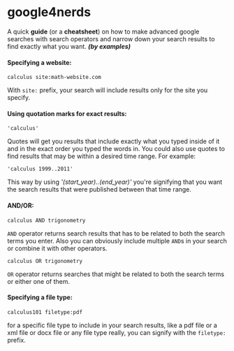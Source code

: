 # google4nerds

A quick **guide** (or a **cheatsheet**) on how to make advanced google searches with search operators and narrow down your search results to find exactly what you want. ***(by examples)***

#### Specifying a website:

```
calculus site:math-website.com
```

With `site:` prefix, your search will include results only for the site you specify.

#### Using quotation marks for exact results:

```
'calculus'
```

Quotes will get you results that include exactly what you typed inside of it and in the exact order you typed the words in. You could also use quotes to find results that may be within a desired time range. For example:

```
'calculus 1999..2011'
```

This way by using *'(start_year)..(end_year)'* you're signifying that you want the search results that were published between that time range.

#### AND/OR:

```
calculus AND trigonometry
```

`AND` operator returns search results that has to be related to both the search terms you enter. Also you can obviously include multiple `AND`s in your search or combine it with other operators.

```
calculus OR trigonometry
```

`OR` operator returns searches that might be related to both the search terms or either one of them.

#### Specifying a file type:

```
calculus101 filetype:pdf
```

for a specific file type to include in your search results, like a pdf file or a xml file or docx file or any file type really, you can signify with the `filetype:` prefix.
